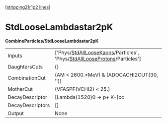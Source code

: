 [[stripping21r1p2 lines]](./stripping21r1p2-index)

# StdLooseLambdastar2pK

**CombineParticles/StdLooseLambdastar2pK**

|                  |                                                                                                                                                                                          |
|------------------|------------------------------------------------------------------------------------------------------------------------------------------------------------------------------------------|
| Inputs           | ['Phys/[StdAllLooseKaons](./stripping21r1p2-commonparticles-stdallloosekaons)/Particles', 'Phys/[StdAllLooseProtons](./stripping21r1p2-commonparticles-stdalllooseprotons)/Particles'] |
| DaughtersCuts    | {}                                                                                                                                                                                       |
| CombinationCut   | (AM \< 2600.\*MeV) & (ADOCACHI2CUT(30, ''))                                                                                                                                              |
| MotherCut        | (VFASPF(VCHI2) \< 25.)                                                                                                                                                                   |
| DecayDescriptor  | [Lambda(1520)0 -\> p+ K-]cc                                                                                                                                                            |
| DecayDescriptors | []                                                                                                                                                                                     |
| Output           | None                                                                                                                                                                                     |
